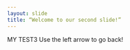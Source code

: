 ```yaml
---
layout: slide
title: “Welcome to our second slide!”
---
```

MY TEST3
Use the left arrow to go back!
